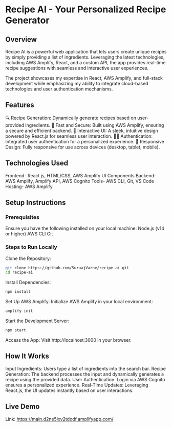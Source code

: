 # Recipe AI - Your Personalized Recipe Generator

## Overview
Recipe AI is a powerful web application that lets users create unique recipes by simply providing a list of ingredients. Leveraging the latest technologies, including AWS Amplify, React, and a custom API, the app provides real-time recipe suggestions with seamless and interactive user experiences.

The project showcases my expertise in React, AWS Amplify, and full-stack development while emphasizing my ability to integrate cloud-based technologies and user authentication mechanisms.

## Features
🔍 Recipe Generation: Dynamically generate recipes based on user-provided ingredients.
🚀 Fast and Secure: Built using AWS Amplify, ensuring a secure and efficient backend.
🌟 Interactive UI: A sleek, intuitive design powered by React.js for seamless user interaction.
🧑‍💻 Authentication: Integrated user authentication for a personalized experience.
📱 Responsive Design: Fully responsive for use across devices (desktop, tablet, mobile).

## Technologies Used
Frontend-	React.js, HTML/CSS, AWS Amplify UI Components
Backend-	AWS Amplify, Amplify API, AWS Cognito
Tools-	AWS CLI, Git, VS Code
Hosting-	AWS Amplify

## Setup Instructions

### Prerequisites
Ensure you have the following installed on your local machine:
Node.js (v14 or higher)
AWS CLI
Git

### Steps to Run Locally
Clone the Repository:
```bash
git clone https://github.com/SuraajVarne/recipe-ai.git
cd recipe-ai
```

Install Dependencies:
```bash
npm install
```

Set Up AWS Amplify: Initialize AWS Amplify in your local environment:
```bash
amplify init
```

Start the Development Server:
```bash
npm start
```

Access the App: Visit http://localhost:3000 in your browser.

## How It Works
Input Ingredients: Users type a list of ingredients into the search bar.
Recipe Generation: The backend processes the input and dynamically generates a recipe using the provided data.
User Authentication: Login via AWS Cognito ensures a personalized experience.
Real-Time Updates: Leveraging React.js, the UI updates instantly based on user interactions.

## Live Demo
Link: https://main.d2ne5lxv2tdodf.amplifyapp.com/


